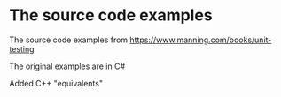 # The source code examples

The source code examples from https://www.manning.com/books/unit-testing 

The original examples are in C#

Added C++ "equivalents" 
